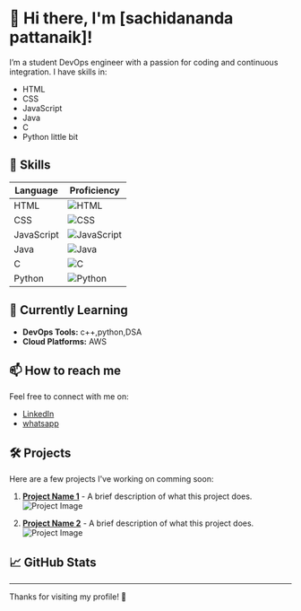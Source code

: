 
# 👋 Hi there, I'm [sachidananda pattanaik]!

I’m a student DevOps engineer with a passion for coding and continuous integration. I have skills in:

- HTML
- CSS
- JavaScript
- Java
- C
- Python little bit

## 🚀 Skills

| Language       | Proficiency    |
|----------------|----------------|
| HTML           | ![HTML](https://img.shields.io/badge/-HTML-E34F26?style=flat&logo=html5&logoColor=white) |
| CSS            | ![CSS](https://img.shields.io/badge/-CSS-1572B6?style=flat&logo=css3&logoColor=white) |
| JavaScript     | ![JavaScript](https://img.shields.io/badge/-JavaScript-F7DF1E?style=flat&logo=javascript&logoColor=black) |
| Java           | ![Java](https://img.shields.io/badge/-Java-007396?style=flat&logo=java&logoColor=white) |
| C              | ![C](https://img.shields.io/badge/-C-A8B400?style=flat&logo=c&logoColor=white) |
| Python         | ![Python](https://img.shields.io/badge/-Python-3776AB?style=flat&logo=python&logoColor=white) |

## 🌱 Currently Learning

- **DevOps Tools:** c++,python,DSA
- **Cloud Platforms:** AWS

## 📫 How to reach me

Feel free to connect with me on:

- [LinkedIn](https://www.linkedin.com/in/sachidananda-pattanaik-9955762a5?utm_source=share&utm_campaign=share_via&utm_content=profile&utm_medium=android_app)
- [whatsapp](https://wa.me/918260586277)

## 🛠️ Projects

Here are a few projects I've working on comming soon:

1. **[Project Name 1](https://github.com/yourusername/project1)** - A brief description of what this project does.
   ![Project Image](https://via.placeholder.com/150)
   
2. **[Project Name 2](https://github.com/yourusername/project2)** - A brief description of what this project does.
   ![Project Image](https://via.placeholder.com/150)

## 📈 GitHub Stats



---

Thanks for visiting my profile! 🌟
